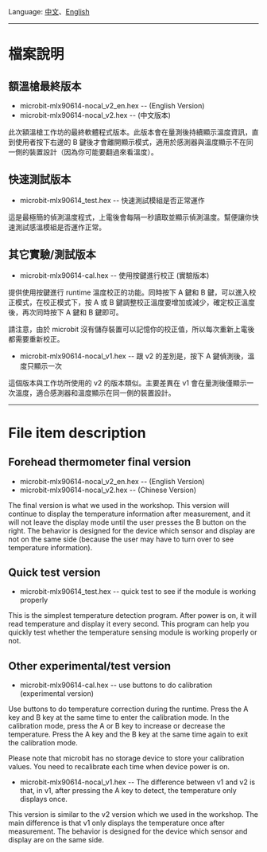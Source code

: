 Language: [中文](#檔案說明)、[English](#file-item-description)

---

# 檔案說明

## 額溫槍最終版本

* microbit-mlx90614-nocal_v2_en.hex -- (English Version)
* microbit-mlx90614-nocal_v2.hex -- (中文版本)

此次額溫槍工作坊的最終軟體程式版本。此版本會在量測後持續顯示溫度資訊，直到使用者按下右邊的 B 鍵後才會離開顯示模式，適用於感測器與溫度顯示不在同一側的裝置設計（因為你可能要翻過來看溫度）。


## 快速測試版本

* microbit-mlx90614_test.hex -- 快速測試模組是否正常運作

這是最極簡的偵測溫度程式，上電後會每隔一秒讀取並顯示偵測溫度。幫便讓你快速測試感溫模組是否運作正常。


## 其它實驗/測試版本

* microbit-mlx90614-cal.hex -- 使用按鍵進行校正 (實驗版本)

提供使用按鍵進行 runtime 溫度校正的功能。同時按下 A 鍵和 B 鍵，可以進入校正模式，在校正模式下，按 A 或 B 鍵調整校正溫度要增加或減少，確定校正溫度後，再次同時按下 A 鍵和 B 鍵即可。

請注意，由於 microbit 沒有儲存裝置可以記憶你的校正值，所以每次重新上電後都需要重新校正。

* microbit-mlx90614-nocal_v1.hex -- 跟 v2 的差別是，按下 A 鍵偵測後，溫度只顯示一次

這個版本與工作坊所使用的 v2 的版本類似。主要差異在 v1 會在量測後僅顯示一次溫度，適合感測器和溫度顯示在同一側的裝置設計。

---

# File item description

## Forehead thermometer final version

* microbit-mlx90614-nocal_v2_en.hex -- (English Version)
* microbit-mlx90614-nocal_v2.hex -- (Chinese Version)

The final version is what we used in the workshop. This version will continue to display the temperature information after measurement, and it will not leave the display mode until the user presses the B button on the right. The behavior is designed for the device which sensor and display are not on the same side (because the user may have to turn over to see temperature information).


## Quick test version

* microbit-mlx90614_test.hex -- quick test to see if the module is working properly

This is the simplest temperature detection program. After power is on, it will read temperature and display it every second. This program can help you quickly test whether the temperature sensing module is working properly or not.


## Other experimental/test version

* microbit-mlx90614-cal.hex -- use buttons to do calibration (experimental version)

Use buttons to do temperature correction during the runtime. Press the A key and B key at the same time to enter the calibration mode. In the calibration mode, press the A or B key to increase or decrease the temperature. Press the A key and the B key at the same time again to exit the calibration mode.

Please note that microbit has no storage device to store your calibration values. You need to recalibrate each time when device power is on.

* microbit-mlx90614-nocal_v1.hex -- The difference between v1 and v2 is that, in v1, after pressing the A key to detect, the temperature only displays once.

This version is similar to the v2 version which we used in the workshop. The main difference is that v1 only displays the temperature once after measurement. The behavior is designed for the device which sensor and display are on the same side.
